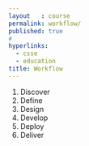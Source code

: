 ```yaml
---
layout   : course
permalink: workflow/
published: true
#
hyperlinks:
  - csse
  - education
title: Workflow
---
```


1. Discover
2. Define
3. Design
4. Develop
5. Deploy
6. Deliver